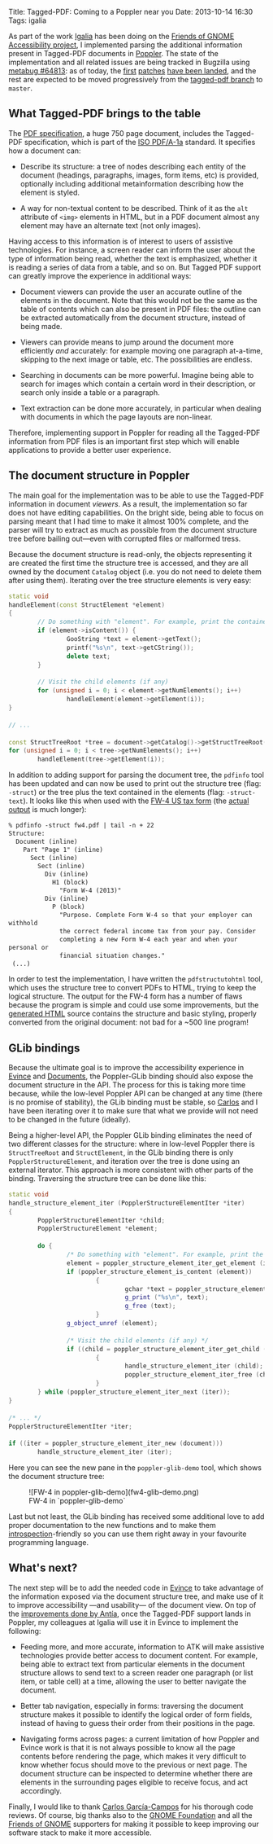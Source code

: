 Title: Tagged-PDF: Coming to a Poppler near you
Date: 2013-10-14 16:30
Tags: igalia

As part of the work [Igalia](http://igalia.com) has been doing on the [Friends of GNOME
Accessibility project](http://www.gnome.org/news/2013/02/call-for-bids-for-gnome-accessibility-work/),
I implemented parsing the additional
information present in Tagged-PDF documents in
[Poppler](http://poppler.freedesktop.org/). The state of the implementation
and all related issues are being tracked in Bugzilla using [metabug
\#64813](https://bugs.freedesktop.org/show_bug.cgi?id=64813): as of today, the
[first](http://cgit.freedesktop.org/poppler/poppler/commit/?id=e04cabd878a0fd84faa5178f423fd828d010b664)
[patches](http://cgit.freedesktop.org/poppler/poppler/commit/?id=402ee8b4e31630a42a0a38db1d39164cc5789f3c)
[have been landed](http://cgit.freedesktop.org/poppler/poppler/commit/?id=45e0fe56985f34e695c99a2f6ec1ffe14e239b9e), 
and the rest are expected to be moved progressively from
the [tagged-pdf
branch](http://cgit.freedesktop.org/poppler/poppler/log/?h=tagged-pdf)
to `master`. 


## What Tagged-PDF brings to the table

The [PDF specification](https://www.adobe.com/devnet/pdf/pdf_reference.html),
a huge 750 page document, includes the Tagged-PDF specification, which
is part of the [ISO PDF/A-1a](http://en.wikipedia.org/wiki/PDF/A#PDF.2FA-1)
standard. It specifies how a document can:

* Describe its structure: a tree of nodes describing each entity of the
  document (headings, paragraphs, images, form items, etc) is provided,
  optionally including additional metainformation describing how the
  element is styled.

* A way for non-textual content to be described. Think of it as the `alt`
  attribute of `<img>` elements in HTML, but in a PDF document almost any
  element may have an alternate text (not only images).

Having access to this information is of interest to users of assistive technologies.
For instance, a screen reader can inform the user about the type of information being read,
whether the text is emphasized, whether it is reading a series of data from a table,
and so on. But Tagged PDF support can greatly improve the experience in additional ways:

* Document viewers can provide the user an accurate outline of the elements
  in the document. Note that this would not be the same as the table of
  contents which can also be present in PDF files: the outline can be
  extracted automatically from the document structure, instead of being
  made.

* Viewers can provide means to jump around the document more efficiently
  *and* accurately: for example moving one paragraph at-a-time, skipping
  to the next image or table, etc. The possibilities are endless.

* Searching in documents can be more powerful. Imagine being able to
  search for images which contain a certain word in their description,
  or search only inside a table or a paragraph.

* Text extraction can be done more accurately, in particular when dealing
  with documents in which the page layouts are non-linear.

Therefore, implementing support in Poppler for reading all the Tagged-PDF
information from PDF files is an important first step which will enable
applications to provide a better user experience.


## The document structure in Poppler

The main goal for the implementation was to be able to use the Tagged-PDF
information in document *viewers*. As a result, the implementation so far
does not have editing capabilities. On the bright side, being able to focus
on parsing meant that I had time to make it almost 100% complete, and the
parser will try to extract as much as possible from the document structure
tree before bailing out—even with corrupted files or malformed tress.

Because the document structure is read-only, the objects representing it
are created the first time the structure tree is accessed, and they are
all owned by the document `Catalog` object (i.e. you do not need to delete
them after using them). Iterating over the tree structure elements is
very easy:

```cpp
static void
handleElement(const StructElement *element)
{
        // Do something with "element". For example, print the contained text.
        if (element->isContent()) {
                GooString *text = element->getText();
                printf("%s\n", text->getCString());
                delete text;
        }

        // Visit the child elements (if any)
        for (unsigned i = 0; i < element->getNumElements(); i++)
                handleElement(element->getElement(i));
}

// ...

const StructTreeRoot *tree = document->getCatalog()->getStructTreeRoot();
for (unsigned i = 0; i < tree->getNumElements(); i++)
        handleElement(tree->getElement(i));
```

In addition to adding support for parsing the document tree, the `pdfinfo`
tool has been updated and can now be used to print out the structure tree
(flag: `-struct`) or the tree plus the text contained in the elements
(flag: `-struct-text`). It looks like this when used with the [FW-4 US
tax form](http://www.irs.gov/pub/irs-pdf/fw4.pdf) (the [actual
output](fw4-struct-text.txt) is much longer):

```
% pdfinfo -struct fw4.pdf | tail -n + 22
Structure:
  Document (inline)
    Part "Page 1" (inline)
      Sect (inline)
        Sect (inline)
          Div (inline)
            H1 (block)
              "Form W-4 (2013)"
          Div (inline)
            P (block)
              "Purpose. Complete Form W-4 so that your employer can withhold
              the correct federal income tax from your pay. Consider
              completing a new Form W-4 each year and when your personal or
              financial situation changes."
 (...)
```

In order to test the implementation, I have written the `pdfstructutohtml`
tool, which uses the structure tree to convert PDFs to HTML, trying to
keep the logical structure. The output for the FW-4 form has a number of
flaws because the program is simple and could use some improvements, but
the [generated HTML](fw4-pdfstruct.html) source contains the structure
and basic styling, properly converted from the original document: not
bad for a ~500 line program!


## GLib bindings

Because the ultimate goal is to improve the accessibility experience in
[Evince](https://projects.gnome.org/evince/) and
[Documents](https://wiki.gnome.org/Apps/Documents), the Poppler-GLib binding
should also expose the document structure in the API. The process for this
is taking more time because, while the low-level Poppler API can be changed
at any time (there is no promise of stability), the GLib binding must be
stable, so [Carlos](http://blogs.igalia.com/carlosgc/) and I have been
iterating over it to make sure that what we provide will not need to be
changed in the future (ideally).

Being a higher-level API, the Poppler GLib binding eliminates the need of
two different classes for the structure: where in low-level Poppler there is
`StructTreeRoot` and `StructElement`, in the GLib binding there is only
`PopplerStructureElement`, and iteration over the tree is done using an
external iterator. This approach is more consistent with other parts of
the binding. Traversing the structure tree can be done like this:

```cpp
static void
handle_structure_element_iter (PopplerStructureElementIter *iter)
{
        PopplerStructureElementIter *child;
        PopplerStructureElement *element;

        do {
                /* Do something with "element". For example, print the contained text */
                element = poppler_structure_element_iter_get_element (iter);
                if (poppler_structure_element_is_content (element))
                        {
                                gchar *text = poppler_structure_element_get_text (element);
                                g_print ("%s\n", text);
                                g_free (text);
                        }
                g_object_unref (element);

                /* Visit the child elements (if any) */
                if ((child = poppler_structure_element_iter_get_child (iter)))
                        {
                                handle_structure_element_iter (child);
                                poppler_structure_element_iter_free (child);
                        }
        } while (poppler_structure_element_iter_next (iter));
}

/* ... */
PopplerStructureElementIter *iter;

if ((iter = poppler_structure_element_iter_new (document)))
        handle_structure_element_iter (iter);
```

Here you can see the new pane in the `poppler-glib-demo` tool, which
shows the document structure tree:

<figure class="image">
  ![FW-4 in poppler-glib-demo](fw4-glib-demo.png)
  <figcaption>FW-4 in `poppler-glib-demo`</figcaption>
</figure>

Last but not least, the GLib binding has received some additional love
to add proper documentation to the new functions and to make them
[introspection](https://wiki.gnome.org/GObjectIntrospection)-friendly
so you can use them right away in your favourite programming language.


## What's next?

The next step will be to add the needed code in
[Evince](https://projects.gnome.org/evince/) to take advantage of the
information exposed via the document structure tree, and make use of it
to improve accessibility —and usability— of the document view. On top
of the [improvements done by Antía](http://blogs.igalia.com/apuentes/2013/09/04/15/),
once the Tagged-PDF support lands in Poppler, my colleagues at Igalia
will use it in Evince to implement the following:

* Feeding more, and more accurate, information to ATK will make assistive
  technologies provide better access to document content. For example,
  being able to extract text from particular elements in the document
  structure allows to send text to a screen reader one paragraph (or
  list item, or table cell) at a time, allowing the user to better
  navigate the document.

* Better tab navigation, especially in forms: traversing the document
  structure makes it possible to identify the logical order of form fields, instead
  of having to guess their order from their positions in the page.

* Navigating forms across pages: a current limitation of how Poppler and
  Evince work is that it is not always possible to know all the page
  contents before rendering the page, which makes it very difficult to know
  whether focus should move to the previous or next page. The document
  structure can be inspected to determine whether there are elements in the
  surrounding pages eligible to receive focus, and act accordingly.

Finally, I would like to thank [Carlos
García-Campos](http://blogs.igalia.com/carlosgc/) for his thorough code
reviews. Of course, big thanks also to the [GNOME
Foundation](http://www.gnome.org/foundation/) and all the [Friends of
GNOME](http://www.gnome.org/friends/) supporters for making it possible
to keep improving our software stack to make it more accessible.
